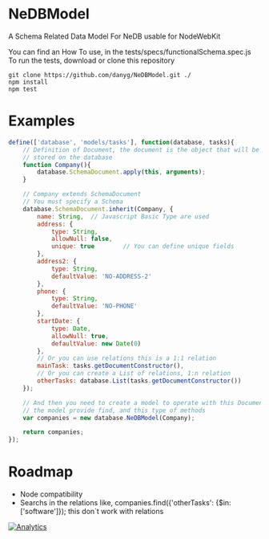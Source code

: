NeDBModel
=========

A Schema Related Data Model For NeDB usable for NodeWebKit

You can find an How To use, in the tests/specs/functionalSchema.spec.js
To run the tests, download or clone this repository

	git clone https://github.com/danyg/NeDBModel.git ./
	npm install
	npm test

# Examples

```javascript
define(['database', 'models/tasks'], function(database, tasks){
	// Definition of Document, the document is the object that will be 
	// stored on the database
	function Company(){
		database.SchemaDocument.apply(this, arguments);
	}

	// Company extends SchemaDocument
	// You must specify a Schema
	database.SchemaDocument.inherit(Company, {
		name: String,  // Javascript Basic Type are used
		address: {
			type: String,
			allowNull: false,
			unique: true		// You can define unique fields
		},
		address2: {
			type: String,
			defaultValue: 'NO-ADDRESS-2'
		},
		phone: {
			type: String,
			defaultValue: 'NO-PHONE'
		},
		startDate: {
			type: Date,
			allowNull: true,
			defaultValue: new Date(0)
		},
		// Or you can use relations this is a 1:1 relation
		mainTask: tasks.getDocumentConstructor(),
		// Or you can create a List of relations, 1:n relation
		otherTasks: database.List(tasks.getDocumentConstructor())
	});

	// And then you need to create a model to operate with this Document
	// the model provide find, and this type of methods
	var companies = new database.NeDBModel(Company);

	return companies;
});
```

# Roadmap

- Node compatibility
- Searchs in the relations like, companies.find({'otherTasks': {$in: ['software']}); this don´t work with relations

[![Analytics](https://ga-beacon.appspot.com/UA-47717226-1/NeDBModel/home)](https://github.com/igrigorik/ga-beacon)

